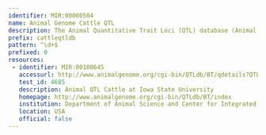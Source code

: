 ```yaml
---
identifier: MIR:00000504
name: Animal Genome Cattle QTL
description: The Animal Quantitative Trait Loci (QTL) database (Animal QTLdb) is designed to house publicly all available QTL and single-nucleotide polymorphism/gene association data on livestock animal species. This collection references cattle QTLs.
prefix: cattleqtldb
pattern: ^\d+$
prefixed: 0
resources:
 - identifier: MIR:00100645
   accessurl: http://www.animalgenome.org/cgi-bin/QTLdb/BT/qdetails?QTL_ID=${id}
   test_id: 4685
   description: Animal QTL Cattle at Iowa State University
   homepage: http://www.animalgenome.org/cgi-bin/QTLdb/BT/index
   institution: Department of Animal Science and Center for Integrated Animal Genomics, Iowa State University, Iowa
   location: USA
   official: false
---
```

